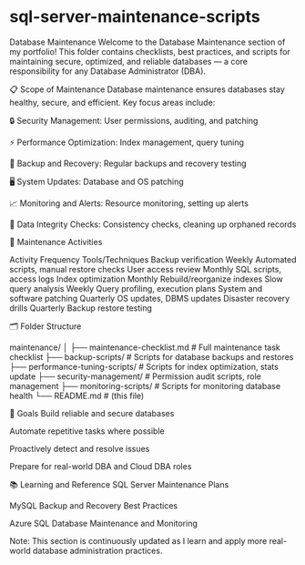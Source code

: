 # sql-server-maintenance-scripts
Database Maintenance
Welcome to the Database Maintenance section of my portfolio!
This folder contains checklists, best practices, and scripts for maintaining secure, optimized, and reliable databases — a core responsibility for any Database Administrator (DBA).

📋 Scope of Maintenance
Database maintenance ensures databases stay healthy, secure, and efficient. Key focus areas include:

🔒 Security Management: User permissions, auditing, and patching

⚡ Performance Optimization: Index management, query tuning

💾 Backup and Recovery: Regular backups and recovery testing

🖥️ System Updates: Database and OS patching

📈 Monitoring and Alerts: Resource monitoring, setting up alerts

🧹 Data Integrity Checks: Consistency checks, cleaning up orphaned records

📆 Maintenance Activities

Activity	Frequency	Tools/Techniques
Backup verification	Weekly	Automated scripts, manual restore checks
User access review	Monthly	SQL scripts, access logs
Index optimization	Monthly	Rebuild/reorganize indexes
Slow query analysis	Weekly	Query profiling, execution plans
System and software patching	Quarterly	OS updates, DBMS updates
Disaster recovery drills	Quarterly	Backup restore testing

🗂️ Folder Structure

maintenance/
│
├── maintenance-checklist.md    # Full maintenance task checklist
├── backup-scripts/             # Scripts for database backups and restores
├── performance-tuning-scripts/ # Scripts for index optimization, stats update
├── security-management/        # Permission audit scripts, role management
├── monitoring-scripts/         # Scripts for monitoring database health
└── README.md                   # (this file)

🚀 Goals
Build reliable and secure databases

Automate repetitive tasks where possible

Proactively detect and resolve issues

Prepare for real-world DBA and Cloud DBA roles

📚 Learning and Reference
SQL Server Maintenance Plans

MySQL Backup and Recovery Best Practices

Azure SQL Database Maintenance and Monitoring

Note: This section is continuously updated as I learn and apply more real-world database administration practices.
